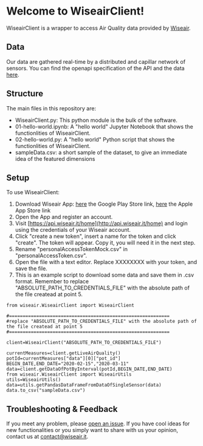 # Welcome to WiseairClient!

WiseairClient is a wrapper to access Air Quality data provided by  [Wiseair](https://www.wiseair.it).


## Data

Our data are gathered real-time by a distributed and capillar network of sensors. 
You can find the openapi specification of the API and the data [here](https://wiseair-development-utils.s3.eu-central-1.amazonaws.com/api-specifications/production/v1/openapi.yml).

## Structure
The main files in this repository are:

- WiseairClient.py: This python module is the bulk of the software. 
- 01-hello-world.ipynb: A "hello world" Jupyter Notebook that shows the functionlities of WiseairClient. 
- 02-hello-world.py: A  "hello world" Python script that shows the functionlities of WiseairClient. 
- sampleData.csv: a short sample of the dataset, to give an immediate idea of the featured dimensions

## Setup

To use WiseairClient:

 1. Download Wiseair App: [here](https://play.google.com/store/apps/details?id=com.wiseair) the Google Play Store link, [here](https://apps.apple.com/it/app/wiseair/id1489703565?l=en&fbclid=IwAR3cegztyvSOKsc2cMU7msV5Lirz5XxA7ZKEV_uAmhrDd39CON5wHU7UmI4) the Apple App Store link
 2. Open the App and register an account.
 3. Visit [https://api.wiseair.it/home](http://api.wiseair.it/home) and login using the credentials of your Wiseair account.
 4. Click "create a new token", insert a name for the token and click "create". The token will appear. Copy it, you will need it in the next step.
 5. Rename "personalAccessTokenMock.csv" in "personalAccessToken.csv".
 6. Open the file with a text editor. Replace XXXXXXXX with your token, and save the file.
 7. This is an example script to download some data and save them in .csv format. Remember to replace "ABSOLUTE_PATH_TO_CREDENTIALS_FILE" with the absolute path of the file createad at point 5.

```
from wiseair.WiseairClient import WiseairClient

#===========================================================
#replace "ABSOLUTE_PATH_TO_CREDENTIALS_FILE" with the absolute path of the file createad at point 5
#===========================================================

client=WiseairClient("ABSOLUTE_PATH_TO_CREDENTIALS_FILE")

currentMeasures=client.getLiveAirQuality()
potId=currentMeasures["data"][0]["pot_id"]
BEGIN_DATE,END_DATE="2020-02-15","2020-03-11"
data=client.getDataOfPotByInterval(potId,BEGIN_DATE,END_DATE)
from wiseair.WiseairClient import WiseairUtils
utils=WiseairUtils()
data=utils.getPandasDataFrameFromDataOfSingleSensor(data)
data.to_csv("sampleData.csv")
```
  ## Troubleshooting & Feedback

If you meet any problem, please [open an issue](https://gitlab.com/wiseair-group/wiseair-client/-/issues/new). If you have cool ideas for new functionalities or you simply want to share with us your opinion, contact us at [contact@wiseair.it](mailto:contact@wiseair.it).



 


